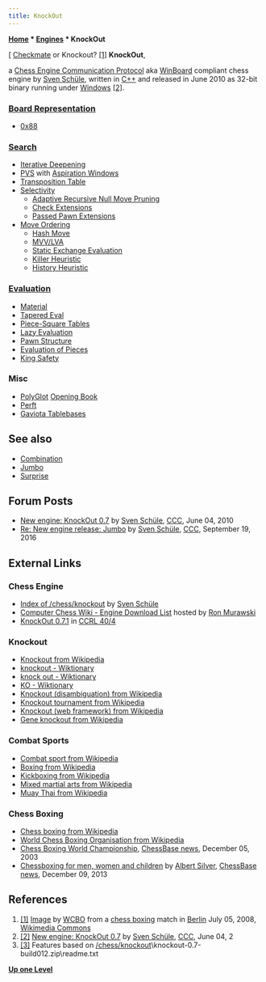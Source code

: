 ```yaml
---
title: KnockOut
---
```

**[Home](Home "Home") \* [Engines](Engines "Engines") \* KnockOut**



[ [Checkmate](Checkmate "Checkmate") or Knockout? <a id="cite-note-1" href="#cite-ref-1">[1]</a>
**KnockOut**,  

a [Chess Engine Communication Protocol](Chess_Engine_Communication_Protocol "Chess Engine Communication Protocol") aka [WinBoard](WinBoard "WinBoard") compliant chess engine by [Sven Schüle](Sven_Sch%C3%BCle "Sven Schüle"), written in [C++](Cpp "Cpp") and released in June 2010 as 32-bit binary running under [Windows](Windows "Windows") <a id="cite-note-2" href="#cite-ref-2">[2]</a>. 



### [Board Representation](Board_Representation "Board Representation")


* [0x88](0x88 "0x88")


### [Search](Search "Search")


* [Iterative Deepening](Iterative_Deepening "Iterative Deepening")
* [PVS](Principal_Variation_Search "Principal Variation Search") with [Aspiration Windows](Aspiration_Windows "Aspiration Windows")
* [Transposition Table](Transposition_Table "Transposition Table")
* [Selectivity](Selectivity "Selectivity")
	+ [Adaptive Recursive Null Move Pruning](Null_Move_Pruning#AdaptiveNullMovePruning "Null Move Pruning")
	+ [Check Extensions](Check_Extensions "Check Extensions")
	+ [Passed Pawn Extensions](Passed_Pawn_Extensions "Passed Pawn Extensions")
* [Move Ordering](Move_Ordering "Move Ordering")
	+ [Hash Move](Hash_Move "Hash Move")
	+ [MVV/LVA](MVV-LVA "MVV-LVA")
	+ [Static Exchange Evaluation](Static_Exchange_Evaluation "Static Exchange Evaluation")
	+ [Killer Heuristic](Killer_Heuristic "Killer Heuristic")
	+ [History Heuristic](History_Heuristic "History Heuristic")


### [Evaluation](Evaluation "Evaluation")


* [Material](Material "Material")
* [Tapered Eval](Tapered_Eval "Tapered Eval")
* [Piece-Square Tables](Piece-Square_Tables "Piece-Square Tables")
* [Lazy Evaluation](Lazy_Evaluation "Lazy Evaluation")
* [Pawn Structure](Pawn_Structure "Pawn Structure")
* [Evaluation of Pieces](Evaluation_of_Pieces "Evaluation of Pieces")
* [King Safety](King_Safety "King Safety")


### Misc


* [PolyGlot](PolyGlot "PolyGlot") [Opening Book](Opening_Book "Opening Book")
* [Perft](Perft "Perft")
* [Gaviota Tablebases](Gaviota_Tablebases "Gaviota Tablebases")


## See also


* [Combination](Combination "Combination")
* [Jumbo](Jumbo "Jumbo")
* [Surprise](Surprise "Surprise")


## Forum Posts


* [New engine: KnockOut 0.7](http://www.talkchess.com/forum/viewtopic.php?t=34713) by [Sven Schüle](Sven_Sch%C3%BCle "Sven Schüle"), [CCC](CCC "CCC"), June 04, 2010
* [Re: New engine release: Jumbo](http://www.talkchess.com/forum/viewtopic.php?start=0&t=61473&start=5) by [Sven Schüle](Sven_Sch%C3%BCle "Sven Schüle"), [CCC](CCC "CCC"), September 19, 2016


## External Links


### Chess Engine


* [Index of /chess/knockout](http://www.schuelebln.de/chess/knockout/) by [Sven Schüle](Sven_Sch%C3%BCle "Sven Schüle")
* [Computer Chess Wiki - Engine Download List](http://www.computer-chess.org/doku.php?id=computer_chess:wiki:download:engine_download_list) hosted by [Ron Murawski](Ron_Murawski "Ron Murawski")
* [KnockOut 0.7.1](http://www.computerchess.org.uk/ccrl/404/cgi/engine_details.cgi?print=Details&eng=KnockOut%200.7.1#KnockOut_0_7_1) in [CCRL 40/4](CCRL "CCRL")


### Knockout


* [Knockout from Wikipedia](https://en.wikipedia.org/wiki/Knockout)
* [knockout - Wiktionary](https://en.wiktionary.org/wiki/knockout)
* [knock out - Wiktionary](https://en.wiktionary.org/wiki/knock_out)
* [KO - Wiktionary](https://en.wiktionary.org/wiki/KO)
* [Knockout (disambiguation) from Wikipedia](https://en.wikipedia.org/wiki/Knockout_(disambiguation))
* [Knockout tournament from Wikipedia](https://en.wikipedia.org/wiki/Single-elimination_tournament)
* [Knockout (web framework) from Wikipedia](https://en.wikipedia.org/wiki/Knockout_(web_framework))
* [Gene knockout from Wikipedia](https://en.wikipedia.org/wiki/Gene_knockout)


### Combat Sports


* [Combat sport from Wikipedia](https://en.wikipedia.org/wiki/Combat_sport)
* [Boxing from Wikipedia](https://en.wikipedia.org/wiki/Boxing)
* [Kickboxing from Wikipedia](https://en.wikipedia.org/wiki/Kickboxing)
* [Mixed martial arts from Wikipedia](https://en.wikipedia.org/wiki/Mixed_martial_arts)
* [Muay Thai from Wikipedia](https://en.wikipedia.org/wiki/Muay_Thai)


### Chess Boxing


* [Chess boxing from Wikipedia](https://en.wikipedia.org/wiki/Chess_boxing)
* [World Chess Boxing Organisation from Wikipedia](https://en.wikipedia.org/wiki/World_Chess_Boxing_Organisation)
* [Chess Boxing World Championship](https://en.chessbase.com/post/you-thought-we-were-making-it-up-), [ChessBase news](ChessBase "ChessBase"), December 05, 2003
* [Chessboxing for men, women and children](https://en.chessbase.com/post/chessboxing-for-men-women-and-children) by [Albert Silver](Albert_Silver "Albert Silver"), [ChessBase news](ChessBase "ChessBase"), December 09, 2013


## References


1. <a id="cite-ref-1" href="#cite-note-1">[1]</a> [Image](https://commons.wikimedia.org/wiki/File:Schachboxen1.jpg) by [WCBO](https://en.wikipedia.org/wiki/World_Chess_Boxing_Organisation) from a [chess boxing](https://en.wikipedia.org/wiki/Chess_boxing) match in [Berlin](https://en.wikipedia.org/wiki/Berlin) July 05, 2008, [Wikimedia Commons](https://en.wikipedia.org/wiki/Wikimedia_Commons)
2. <a id="cite-ref-2" href="#cite-note-2">[2]</a> [New engine: KnockOut 0.7](http://www.talkchess.com/forum/viewtopic.php?t=34713) by [Sven Schüle](Sven_Sch%C3%BCle "Sven Schüle"), [CCC](CCC "CCC"), June 04, 2
3. <a id="cite-ref-3" href="#cite-note-3">[3]</a> Features based on [/chess/knockout](http://www.schuelebln.de/chess/knockout/)\knockout-0.7-build012.zip\readme.txt

**[Up one Level](Engines "Engines")**







 

